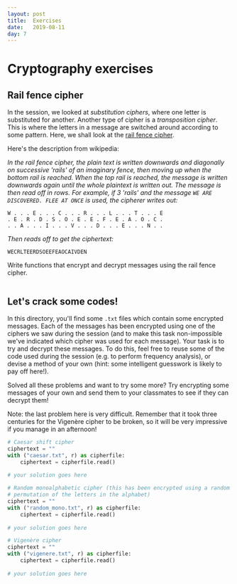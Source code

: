 ```yaml
---
layout: post
title:  Exercises
date:   2019-08-11
day: 7
---
```



# Cryptography exercises

## Rail fence cipher

In the session, we looked at *substitution ciphers*, where one letter is substituted for another. Another type of cipher is a *transposition cipher*. This is where the letters in a message are switched around according to some pattern. Here, we shall look at the [rail fence cipher](https://en.wikipedia.org/wiki/Rail_fence_cipher). 

Here's the description from wikipedia:

*In the rail fence cipher, the plain text is written downwards and diagonally on successive 'rails' of an imaginary fence, then moving up when the bottom rail is reached. When the top rail is reached, the message is written downwards again until the whole plaintext is written out. The message is then read off in rows. For example, if 3 'rails' and the message `WE ARE DISCOVERED. FLEE AT ONCE` is used, the cipherer writes out:*

    W . . . E . . . C . . . R . . . L . . . T . . . E
    . E . R . D . S . O . E . E . F . E . A . O . C .
    . . A . . . I . . . V . . . D . . . E . . . N . .

*Then reads off to get the ciphertext:*

    WECRLTEERDSOEEFEAOCAIVDEN
    
Write functions that encrypt and decrypt messages using the rail fence cipher.


```python

```

## Let's crack some codes!

In this directory, you'll find some `.txt` files which contain some encrypted messages. Each of the messages has been encrypted using one of the ciphers we saw during the session (and to make this task non-impossible we've indicated which cipher was used for each message). Your task is to try and decrypt these messages. To do this, feel free to reuse some of the code used during the session (e.g. to perform frequency analysis), or devise a method of your own (hint: some intelligent guesswork is likely to pay off here!).

Solved all these problems and want to try some more? Try encrypting some messages of your own and send them to your classmates to see if they can decrypt them!

Note: the last problem here is very difficult. Remember that it took three centuries for the Vigenère cipher to be broken, so it will be very impressive if you manage in an afternoon!


```python
# Caesar shift cipher
ciphertext = ""
with ("caesar.txt", r) as cipherfile:
    ciphertext = cipherfile.read()
    
# your solution goes here
```


```python
# Random monoalphabetic cipher (this has been encrypted using a random 
# permutation of the letters in the alphabet)
ciphertext = ""
with ("random_mono.txt", r) as cipherfile:
    ciphertext = cipherfile.read()
    
# your solution goes here
```


```python
# Vigenère cipher
ciphertext = ""
with ("vigenere.txt", r) as cipherfile:
    ciphertext = cipherfile.read()
    
# your solution goes here

```
